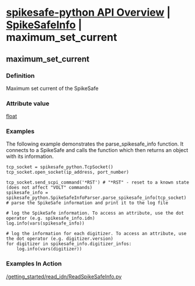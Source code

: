 # [spikesafe-python API Overview](/spikesafe_python_lib_docs/README.md) | [SpikeSafeInfo](/spikesafe_python_lib_docs/SpikeSafeInfo/README.md) | maximum_set_current

## maximum_set_current

### Definition
Maximum set current of the SpikeSafe

### Attribute value
[float](https://docs.python.org/3/library/functions.html#float)  

### Examples
The following example demonstrates the parse_spikesafe_info function. It connects to a SpikeSafe and calls the function which then returns an object with its information.
```
tcp_socket = spikesafe_python.TcpSocket()
tcp_socket.open_socket(ip_address, port_number)

tcp_socket.send_scpi_command('*RST') # "*RST" - reset to a known state (does not affect "VOLT" commands)
spikesafe_info = spikesafe_python.SpikeSafeInfoParser.parse_spikesafe_info(tcp_socket) # parse the SpikeSafe information and print it to the log file

# log the SpikeSafe information. To access an attribute, use the dot operator (e.g. spikesafe_info.idn)
log.info(vars(spikesafe_info))

# log the information for each digitizer. To access an attribute, use the dot operator (e.g. digitizer.version)
for digitizer in spikesafe_info.digitizer_infos:
    log.info(vars(digitizer))
```

### Examples In Action
[/getting_started/read_idn/ReadSpikeSafeInfo.py](/getting_started/read_idn/ReadSpikeSafeInfo.py)
